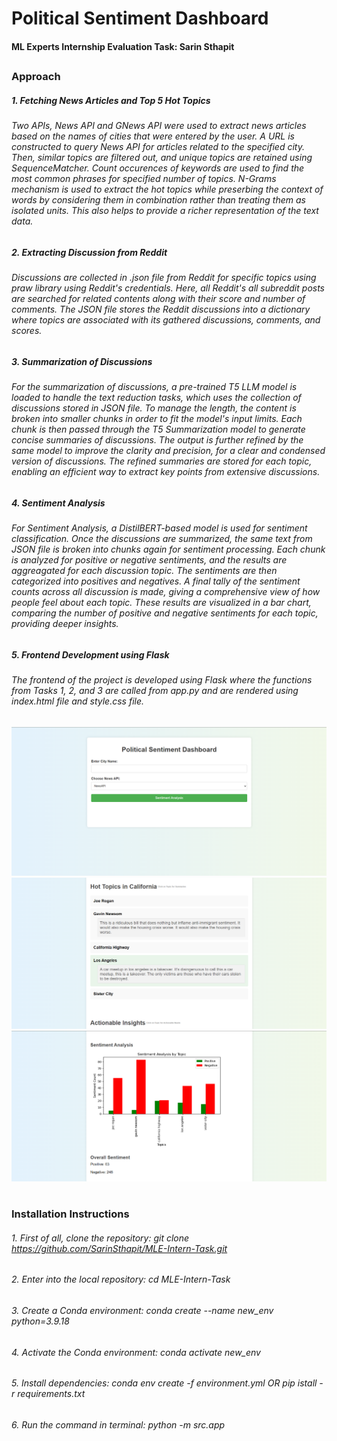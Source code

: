 # __Political Sentiment Dashboard__
#### __ML Experts Internship Evaluation Task: Sarin Sthapit__
##
### __Approach__
##### 1. __Fetching News Articles and Top 5 Hot Topics__
###### Two APIs, News API and GNews API were used to extract news articles based on the names of cities that were entered by the user. A URL is constructed to query News API for articles related to the specified city. Then, similar topics are filtered out, and unique topics are retained using _SequenceMatcher_. Count occurences of keywords are used to find the most common phrases for specified number of topics. N-Grams mechanism is used to extract the hot topics while preserbing the context of words by considering them in combination rather than treating them as isolated units. This also helps to provide a richer representation of the text data. 
##
##### 2. __Extracting Discussion from Reddit__ 
###### Discussions are collected in _.json_ file from Reddit for specific topics using _praw_ library using Reddit's credentials. Here, all Reddit's all subreddit posts are searched for related contents along with their score and number of comments. The _JSON_ file stores the Reddit discussions into a dictionary where topics are associated with its gathered discussions, comments, and scores. 
##
##### 3. __Summarization of Discussions__
###### For the summarization of discussions, a pre-trained T5 LLM model is loaded to handle the text reduction tasks, which uses the collection of discussions stored in JSON file. To manage the length, the content is broken into smaller chunks in order to fit the model's input limits. Each chunk is then passed through the T5 Summarization model to generate concise summaries of discussions. The output is further refined by the same model to improve the clarity and precision, for a clear and condensed version of discussions. The refined summaries are stored for each topic, enabling an efficient way to extract key points from extensive discussions. 
##
##### 4. __Sentiment Analysis__
###### For Sentiment Analysis, a _DistilBERT_-based model is used for sentiment classification. Once the discussions are summarized, the same text from JSON file is broken into chunks again for sentiment processing. Each chunk is analyzed for positive or negative sentiments, and the results are aggreagated for each discussion topic. The sentiments are then categorized into positives and negatives. A final tally of the sentiment counts across all discussion is made, giving a comprehensive view of how people feel about each topic. These results are visualized in a bar chart, comparing the number of positive and negative sentiments for each topic, providing deeper insights.
##
##### 5. __Frontend Development using Flask__
###### The frontend of the project is developed using Flask where the functions from Tasks 1, 2, and 3 are called from _app.py_ and are rendered using _index.html_ file and _style.css_ file.
![Image1](./images/page1.png)
![Image2](./images/page2.png)
![Image3](./images/page3.png)
#
#
### __Installation Instructions__
###### 1. First of all, clone the repository: _git clone https://github.com/SarinSthapit/MLE-Intern-Task.git_ 
###### 2. Enter into the local repository: _cd MLE-Intern-Task_
###### 3. Create a Conda environment: _conda create --name new_env python=3.9.18_
###### 4. Activate the Conda environment: _conda activate new_env_
###### 5. Install dependencies: _conda env create -f environment.yml_ OR _pip istall -r requirements.txt_
###### 6. Run the command in terminal: _python -m src.app_
